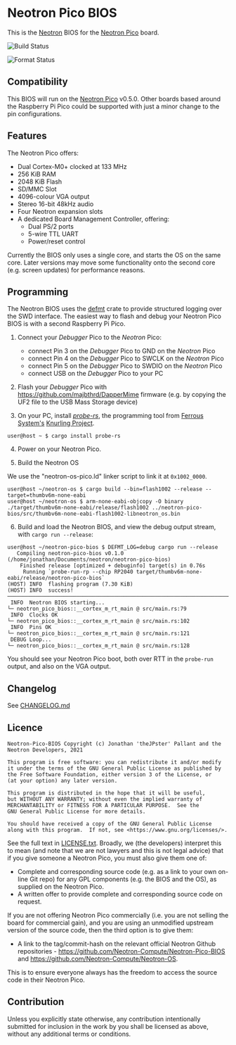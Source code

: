 # Neotron Pico BIOS

This is the [Neotron](https://github.com/neotron-compute) BIOS for the [Neotron
Pico] board.

[Neotron Pico]: (https://github.com/neotron-compute/neotron-pico)

![Build Status](https://github.com/neotron-compute/neotron-pico-bios/workflows/Build/badge.svg "Github Action Build Status")

![Format Status](https://github.com/neotron-compute/neotron-pico-bios/workflows/Format/badge.svg "Github Action Format Check Status")

## Compatibility

This BIOS will run on the [Neotron Pico] v0.5.0. Other boards based around the
Raspberry Pi Pico could be supported with just a minor change to the pin
configurations.

## Features

The Neotron Pico offers:

* Dual Cortex-M0+ clocked at 133 MHz
* 256 KiB RAM
* 2048 KiB Flash
* SD/MMC Slot
* 4096-colour VGA output
* Stereo 16-bit 48kHz audio
* Four Neotron expansion slots
* A dedicated Board Management Controller, offering:
  * Dual PS/2 ports
  * 5-wire TTL UART
  * Power/reset control

Currently the BIOS only uses a single core, and starts the OS on the same core.
Later versions may move some functionality onto the second core (e.g. screen
updates) for performance reasons.

## Programming

The Neotron BIOS uses the [defmt](https://crates.io/crates/defmt) crate to provide structured logging over the SWD interface. The easiest way to flash and debug your Neotron Pico BIOS is with a second Raspberry Pi Pico.

1. Connect your *Debugger* Pico to the *Neotron* Pico:
    * connect Pin 3 on the *Debugger* Pico to GND on the *Neotron* Pico
    * connect Pin 4 on the *Debugger* Pico to SWCLK on the *Neotron* Pico
    * connect Pin 5 on the *Debugger* Pico to SWDIO on the *Neotron* Pico
    * connect USB on the *Debugger* Pico to your PC

2. Flash your *Debugger* Pico with https://github.com/majbthrd/DapperMime firmware (e.g. by copying the UF2 file to the USB Mass Storage device)

3. On your PC, install [*probe-rs*](https://github.com/knurling-rs/probe-run), the programming tool from [Ferrous System's](https://www.ferrous-systems.com) [Knurling Project](https://github.com/knurling).

```console
user@host ~ $ cargo install probe-rs
```

4. Power on your Neotron Pico.

5. Build the Neotron OS

We use the "neotron-os-pico.ld" linker script to link it at `0x1002_0000`.

```console
user@host ~/neotron-os $ cargo build --bin=flash1002 --release --target=thumbv6m-none-eabi
user@host ~/neotron-os $ arm-none-eabi-objcopy -O binary ./target/thumbv6m-none-eabi/release/flash1002 ../neotron-pico-bios/src/thumbv6m-none-eabi-flash1002-libneotron_os.bin
```

6. Build and load the Neotron BIOS, and view the debug output stream, with `cargo run --release`:

```console
user@host ~/neotron-pico-bios $ DEFMT_LOG=debug cargo run --release
   Compiling neotron-pico-bios v0.1.0 (/home/jonathan/Documents/neotron/neotron-pico-bios)
    Finished release [optimized + debuginfo] target(s) in 0.76s
     Running `probe-run-rp --chip RP2040 target/thumbv6m-none-eabi/release/neotron-pico-bios`
(HOST) INFO  flashing program (7.30 KiB)
(HOST) INFO  success!
────────────────────────────────────────────────────────────────────────────────
 INFO  Neotron BIOS starting...
└─ neotron_pico_bios::__cortex_m_rt_main @ src/main.rs:79
 INFO  Clocks OK
└─ neotron_pico_bios::__cortex_m_rt_main @ src/main.rs:102
 INFO  Pins OK
└─ neotron_pico_bios::__cortex_m_rt_main @ src/main.rs:121
 DEBUG Loop...
└─ neotron_pico_bios::__cortex_m_rt_main @ src/main.rs:128
``` 

You should see your Neotron Pico boot, both over RTT in the `probe-run` output, and also on the VGA output.

## Changelog

See [CHANGELOG.md](./CHANGELOG.md)

## Licence

    Neotron-Pico-BIOS Copyright (c) Jonathan 'theJPster' Pallant and the Neotron Developers, 2021

    This program is free software: you can redistribute it and/or modify
    it under the terms of the GNU General Public License as published by
    the Free Software Foundation, either version 3 of the License, or
    (at your option) any later version.

    This program is distributed in the hope that it will be useful,
    but WITHOUT ANY WARRANTY; without even the implied warranty of
    MERCHANTABILITY or FITNESS FOR A PARTICULAR PURPOSE.  See the
    GNU General Public License for more details.

    You should have received a copy of the GNU General Public License
    along with this program.  If not, see <https://www.gnu.org/licenses/>.

See the full text in [LICENSE.txt](./LICENSE.txt). Broadly, we (the developers)
interpret this to mean (and note that we are not lawyers and this is not
legal advice) that if you give someone a Neotron Pico, you must also give them
one of:

* Complete and corresponding source code (e.g. as a link to your own on-line
  Git repo) for any GPL components (e.g. the BIOS and the OS), as supplied on
  the Neotron Pico.
* A written offer to provide complete and corresponding source code on
  request.

If you are not offering Neotron Pico commercially (i.e. you are not selling
the board for commercial gain), and you are using an unmodified upstream
version of the source code, then the third option is to give them:

* A link to the tag/commit-hash on the relevant official Neotron Github
  repositories - https://github.com/Neotron-Compute/Neotron-Pico-BIOS and
  https://github.com/Neotron-Compute/Neotron-OS.

This is to ensure everyone always has the freedom to access the source code in
their Neotron Pico.

## Contribution

Unless you explicitly state otherwise, any contribution intentionally
submitted for inclusion in the work by you shall be licensed as above,
without any additional terms or conditions.

